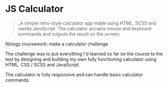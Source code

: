 # JS Calculator

> \_A simple retro-style calculator app made using HTML, SCSS and vanilla JavaScript. The calculator accepts mouse and keyboard commands and outputs the result on the screen.

Nology coursework: make a calculator challenge

The challenge was to put everything I'd learned so far on the course to the test by designing and building my own fully functioning calculator using HTML, CSS / SCSS and JavaScript.

The calculator is fully responsive and can handle basic calculator commands.
